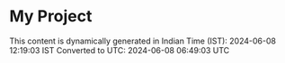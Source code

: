 # My Project

This content is dynamically generated in Indian Time (IST): 2024-06-08 12:19:03 IST
Converted to UTC: 2024-06-08 06:49:03 UTC
